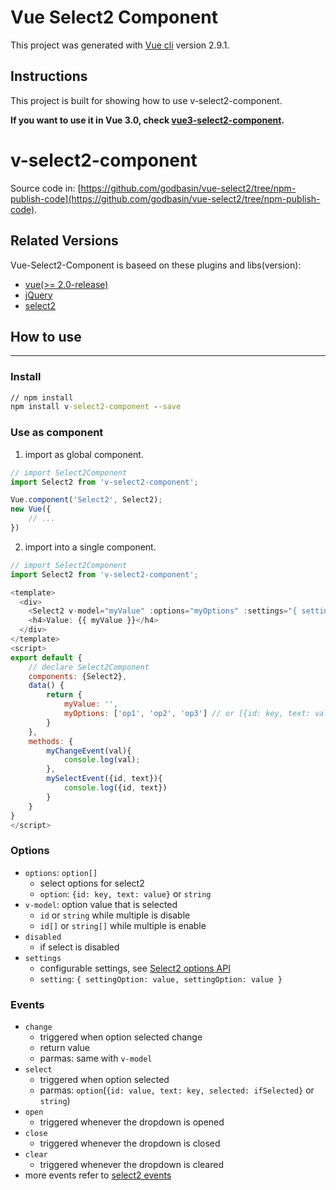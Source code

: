 # Vue Select2 Component

This project was generated with [Vue cli](https://github.com/vuejs/vue-cli) version 2.9.1.

## Instructions
This project is built for showing how to use v-select2-component.

**If you want to use it in Vue 3.0, check [vue3-select2-component](https://github.com/godbasin/vue-select2/tree/npm-publish-code-for-vue3).**

# v-select2-component

Source code in: [https://github.com/godbasin/vue-select2/tree/npm-publish-code](https://github.com/godbasin/vue-select2/tree/npm-publish-code).

## Related Versions

Vue-Select2-Component is baseed on these plugins and libs(version):
- [vue(>= 2.0-release)](https://github.com/vuejs/vue)
- [jQuery](https://jquery.com/)
- [select2](https://select2.github.io/)

## How to use 
---
### Install
``` cmd
// npm install
npm install v-select2-component --save
```

### Use as component
1. import as global component.
``` javascript
// import Select2Component
import Select2 from 'v-select2-component';

Vue.component('Select2', Select2);
new Vue({
	// ...
})
```

2. import into a single component.
``` javascript
// import Select2Component
import Select2 from 'v-select2-component';

<template>
  <div>
    <Select2 v-model="myValue" :options="myOptions" :settings="{ settingOption: value, settingOption: value }" @change="myChangeEvent($event)" @select="mySelectEvent($event)" />
    <h4>Value: {{ myValue }}</h4>
  </div>
</template>
<script>
export default {
    // declare Select2Component
    components: {Select2},
    data() {
        return {
            myValue: '',
            myOptions: ['op1', 'op2', 'op3'] // or [{id: key, text: value}, {id: key, text: value}]
        }
    },
    methods: {
        myChangeEvent(val){
            console.log(val);
        },
        mySelectEvent({id, text}){
            console.log({id, text})
        }
    }
}
</script>
```

### Options
- `options`: `option[]`
  - select options for select2
  - `option`: `{id: key, text: value}` or `string`
- `v-model`: option value that is selected
  - `id` or `string` while multiple is disable
  - `id[]` or `string[]` while multiple is enable
- `disabled`
  - if select is disabled
- `settings`
  - configurable settings, see [Select2 options API](https://select2.org/configuration/options-api)
  - `setting`: `{ settingOption: value, settingOption: value }`

### Events
- `change`
  - triggered when option selected change
  - return value
  - parmas: same with `v-model`
- `select`
  - triggered when option selected
  - parmas: `option`(`{id: value, text: key, selected: ifSelected}` or `string`)
- `open`
  - triggered whenever the dropdown is opened
- `close`
  - triggered whenever the dropdown is closed
- `clear`
  - triggered whenever the dropdown is cleared
- more events refer to [select2 events](https://select2.org/programmatic-control/events)